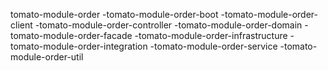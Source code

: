 tomato-module-order
-tomato-module-order-boot
-tomato-module-order-client
-tomato-module-order-controller
-tomato-module-order-domain
-tomato-module-order-facade
-tomato-module-order-infrastructure
-tomato-module-order-integration
-tomato-module-order-service
-tomato-module-order-util